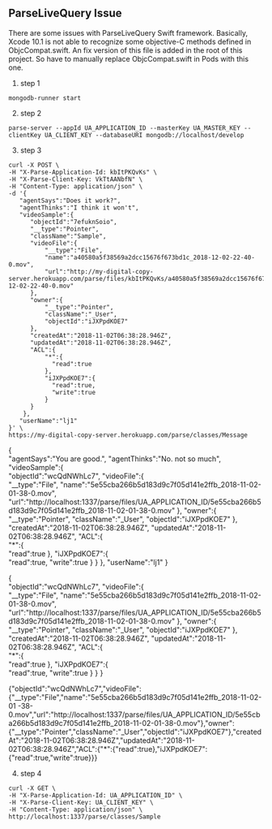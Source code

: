 ## ParseLiveQuery Issue
There are some issues with ParseLiveQuery Swift framework. Basically, Xcode 10.1 is not able to recognize some objective-C methods defined in ObjcCompat.swift.
An fix version of this file is added in the root of this project.
So have to manually replace ObjcCompat.swift in Pods with this one.



1. step 1
```
mongodb-runner start
```
2. step 2
```
parse-server --appId UA_APPLICATION_ID --masterKey UA_MASTER_KEY --clientKey UA_CLIENT_KEY --databaseURI mongodb://localhost/develop
```
3. step 3
```
curl -X POST \
-H "X-Parse-Application-Id: kbItPKQvKs" \
-H "X-Parse-Client-Key: VkTtAANbfN" \
-H "Content-Type: application/json" \
-d '{  
   "agentSays":"Does it work?",
   "agentThinks":"I think it won't",
   "videoSample":{  
      "objectId":"7efuknSoio",
      "__type":"Pointer",
      "className":"Sample",
      "videoFile":{  
          "__type":"File",
          "name":"a40580a5f38569a2dcc15676f673bd1c_2018-12-02-22-40-0.mov",
          "url":"http://my-digital-copy-server.herokuapp.com/parse/files/kbItPKQvKs/a40580a5f38569a2dcc15676f673bd1c_2018-12-02-22-40-0.mov"
      },
      "owner":{  
          "__type":"Pointer",
          "className":"_User",
          "objectId":"iJXPpdKOE7"
      },
      "createdAt":"2018-11-02T06:38:28.946Z",
      "updatedAt":"2018-11-02T06:38:28.946Z",
      "ACL":{  
          "*":{  
            "read":true
          },
          "iJXPpdKOE7":{  
            "read":true,
            "write":true
          }
      }
    },
   "userName":"lj1"
}' \
https://my-digital-copy-server.herokuapp.com/parse/classes/Message
```

{  
   "agentSays":"You are good.",
   "agentThinks":"No. not so much",
   "videoSample":{  
      "objectId":"wcQdNWhLc7",
      "videoFile":{  
          "__type":"File",
          "name":"5e55cba266b5d183d9c7f05d141e2ffb_2018-11-02-01-38-0.mov",
          "url":"http://localhost:1337/parse/files/UA_APPLICATION_ID/5e55cba266b5d183d9c7f05d141e2ffb_2018-11-02-01-38-0.mov"
      },
      "owner":{  
          "__type":"Pointer",
          "className":"_User",
          "objectId":"iJXPpdKOE7"
      },
      "createdAt":"2018-11-02T06:38:28.946Z",
      "updatedAt":"2018-11-02T06:38:28.946Z",
      "ACL":{  
          "*":{  
            "read":true
          },
          "iJXPpdKOE7":{  
            "read":true,
            "write":true
          }
      }
    },
   "userName":"lj1"
}

{  
   "objectId":"wcQdNWhLc7",
   "videoFile":{  
      "__type":"File",
      "name":"5e55cba266b5d183d9c7f05d141e2ffb_2018-11-02-01-38-0.mov",
      "url":"http://localhost:1337/parse/files/UA_APPLICATION_ID/5e55cba266b5d183d9c7f05d141e2ffb_2018-11-02-01-38-0.mov"
   },
   "owner":{  
      "__type":"Pointer",
      "className":"_User",
      "objectId":"iJXPpdKOE7"
   },
   "createdAt":"2018-11-02T06:38:28.946Z",
   "updatedAt":"2018-11-02T06:38:28.946Z",
   "ACL":{  
      "*":{  
         "read":true
      },
      "iJXPpdKOE7":{  
         "read":true,
         "write":true
      }
   }
}

{"objectId":"wcQdNWhLc7","videoFile":{"__type":"File","name":"5e55cba266b5d183d9c7f05d141e2ffb_2018-11-02-01
-38-0.mov","url":"http://localhost:1337/parse/files/UA_APPLICATION_ID/5e55cba266b5d183d9c7f05d141e2ffb_2018-11-02-01-38-0.mov"},"owner":{"__type":"Pointer","className":"_User","objectId":"iJXPpdKOE7"},"createdAt":"2018-11-02T06:38:28.946Z","updatedAt":"2018-11-02T06:38:28.946Z","ACL":{"*":{"read":true},"iJXPpdKOE7":{"read":true,"write":true}}}

4. step 4
```
curl -X GET \
-H "X-Parse-Application-Id: UA_APPLICATION_ID" \
-H "X-Parse-Client-Key: UA_CLIENT_KEY" \
-H "Content-Type: application/json" \
http://localhost:1337/parse/classes/Sample
```



